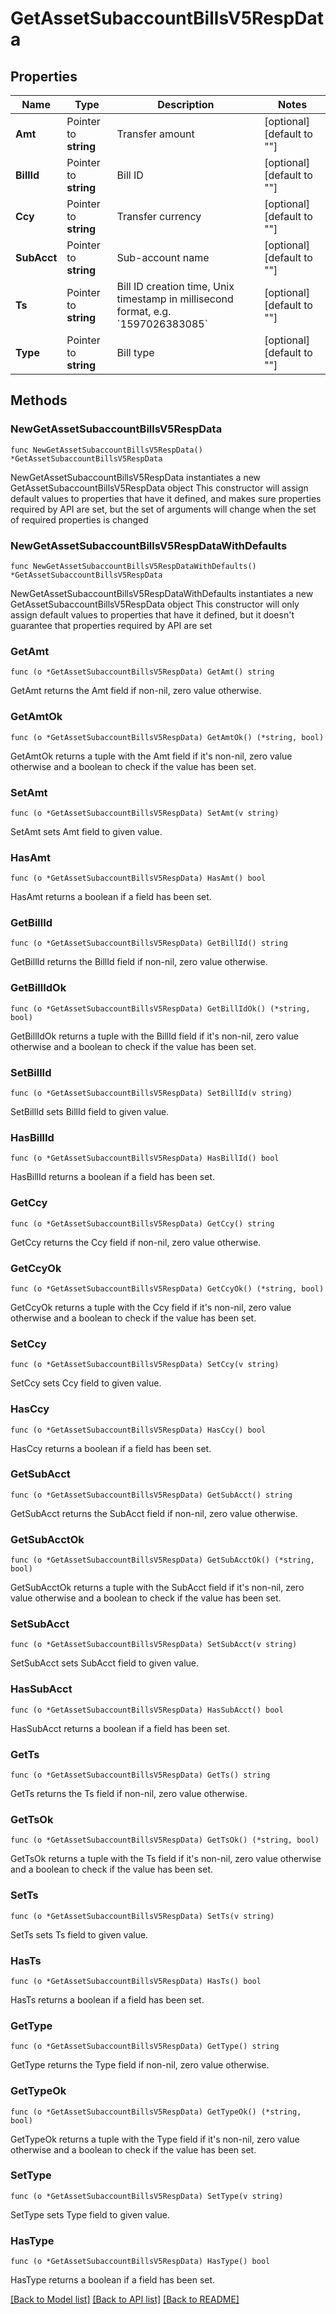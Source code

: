# GetAssetSubaccountBillsV5RespData

## Properties

Name | Type | Description | Notes
------------ | ------------- | ------------- | -------------
**Amt** | Pointer to **string** | Transfer amount | [optional] [default to ""]
**BillId** | Pointer to **string** | Bill ID | [optional] [default to ""]
**Ccy** | Pointer to **string** | Transfer currency | [optional] [default to ""]
**SubAcct** | Pointer to **string** | Sub-account name | [optional] [default to ""]
**Ts** | Pointer to **string** | Bill ID creation time, Unix timestamp in millisecond format, e.g. &#x60;1597026383085&#x60; | [optional] [default to ""]
**Type** | Pointer to **string** | Bill type | [optional] [default to ""]

## Methods

### NewGetAssetSubaccountBillsV5RespData

`func NewGetAssetSubaccountBillsV5RespData() *GetAssetSubaccountBillsV5RespData`

NewGetAssetSubaccountBillsV5RespData instantiates a new GetAssetSubaccountBillsV5RespData object
This constructor will assign default values to properties that have it defined,
and makes sure properties required by API are set, but the set of arguments
will change when the set of required properties is changed

### NewGetAssetSubaccountBillsV5RespDataWithDefaults

`func NewGetAssetSubaccountBillsV5RespDataWithDefaults() *GetAssetSubaccountBillsV5RespData`

NewGetAssetSubaccountBillsV5RespDataWithDefaults instantiates a new GetAssetSubaccountBillsV5RespData object
This constructor will only assign default values to properties that have it defined,
but it doesn't guarantee that properties required by API are set

### GetAmt

`func (o *GetAssetSubaccountBillsV5RespData) GetAmt() string`

GetAmt returns the Amt field if non-nil, zero value otherwise.

### GetAmtOk

`func (o *GetAssetSubaccountBillsV5RespData) GetAmtOk() (*string, bool)`

GetAmtOk returns a tuple with the Amt field if it's non-nil, zero value otherwise
and a boolean to check if the value has been set.

### SetAmt

`func (o *GetAssetSubaccountBillsV5RespData) SetAmt(v string)`

SetAmt sets Amt field to given value.

### HasAmt

`func (o *GetAssetSubaccountBillsV5RespData) HasAmt() bool`

HasAmt returns a boolean if a field has been set.

### GetBillId

`func (o *GetAssetSubaccountBillsV5RespData) GetBillId() string`

GetBillId returns the BillId field if non-nil, zero value otherwise.

### GetBillIdOk

`func (o *GetAssetSubaccountBillsV5RespData) GetBillIdOk() (*string, bool)`

GetBillIdOk returns a tuple with the BillId field if it's non-nil, zero value otherwise
and a boolean to check if the value has been set.

### SetBillId

`func (o *GetAssetSubaccountBillsV5RespData) SetBillId(v string)`

SetBillId sets BillId field to given value.

### HasBillId

`func (o *GetAssetSubaccountBillsV5RespData) HasBillId() bool`

HasBillId returns a boolean if a field has been set.

### GetCcy

`func (o *GetAssetSubaccountBillsV5RespData) GetCcy() string`

GetCcy returns the Ccy field if non-nil, zero value otherwise.

### GetCcyOk

`func (o *GetAssetSubaccountBillsV5RespData) GetCcyOk() (*string, bool)`

GetCcyOk returns a tuple with the Ccy field if it's non-nil, zero value otherwise
and a boolean to check if the value has been set.

### SetCcy

`func (o *GetAssetSubaccountBillsV5RespData) SetCcy(v string)`

SetCcy sets Ccy field to given value.

### HasCcy

`func (o *GetAssetSubaccountBillsV5RespData) HasCcy() bool`

HasCcy returns a boolean if a field has been set.

### GetSubAcct

`func (o *GetAssetSubaccountBillsV5RespData) GetSubAcct() string`

GetSubAcct returns the SubAcct field if non-nil, zero value otherwise.

### GetSubAcctOk

`func (o *GetAssetSubaccountBillsV5RespData) GetSubAcctOk() (*string, bool)`

GetSubAcctOk returns a tuple with the SubAcct field if it's non-nil, zero value otherwise
and a boolean to check if the value has been set.

### SetSubAcct

`func (o *GetAssetSubaccountBillsV5RespData) SetSubAcct(v string)`

SetSubAcct sets SubAcct field to given value.

### HasSubAcct

`func (o *GetAssetSubaccountBillsV5RespData) HasSubAcct() bool`

HasSubAcct returns a boolean if a field has been set.

### GetTs

`func (o *GetAssetSubaccountBillsV5RespData) GetTs() string`

GetTs returns the Ts field if non-nil, zero value otherwise.

### GetTsOk

`func (o *GetAssetSubaccountBillsV5RespData) GetTsOk() (*string, bool)`

GetTsOk returns a tuple with the Ts field if it's non-nil, zero value otherwise
and a boolean to check if the value has been set.

### SetTs

`func (o *GetAssetSubaccountBillsV5RespData) SetTs(v string)`

SetTs sets Ts field to given value.

### HasTs

`func (o *GetAssetSubaccountBillsV5RespData) HasTs() bool`

HasTs returns a boolean if a field has been set.

### GetType

`func (o *GetAssetSubaccountBillsV5RespData) GetType() string`

GetType returns the Type field if non-nil, zero value otherwise.

### GetTypeOk

`func (o *GetAssetSubaccountBillsV5RespData) GetTypeOk() (*string, bool)`

GetTypeOk returns a tuple with the Type field if it's non-nil, zero value otherwise
and a boolean to check if the value has been set.

### SetType

`func (o *GetAssetSubaccountBillsV5RespData) SetType(v string)`

SetType sets Type field to given value.

### HasType

`func (o *GetAssetSubaccountBillsV5RespData) HasType() bool`

HasType returns a boolean if a field has been set.


[[Back to Model list]](../README.md#documentation-for-models) [[Back to API list]](../README.md#documentation-for-api-endpoints) [[Back to README]](../README.md)


